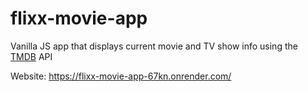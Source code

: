 # flixx-movie-app
Vanilla JS app that displays current movie and TV show info using the [TMDB]([url](https://www.themoviedb.org/?language=en-US)) API

Website: https://flixx-movie-app-67kn.onrender.com/
